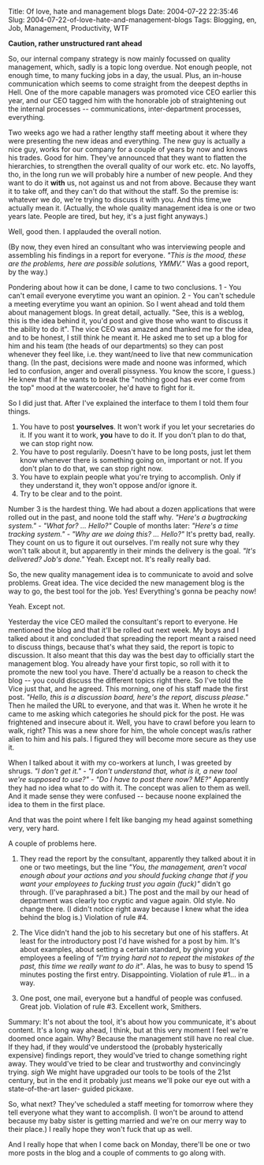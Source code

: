 Title: Of love, hate and management blogs
Date: 2004-07-22 22:35:46
Slug: 2004-07-22-of-love-hate-and-management-blogs
Tags: Blogging, en, Job, Management, Productivity, WTF


**Caution, rather unstructured rant ahead**

So, our internal company strategy is now mainly focussed on quality
management, which, sadly is a topic long overdue. Not enough people, not
enough time, to many fucking jobs in a day, the usual. Plus, an in-house
communication which seems to come straight from the deepest depths in Hell.
One of the more capable managers was promoted vice CEO earlier this year, and
our CEO tagged him with the honorable job of straightening out the internal
processes -- communications, inter-department processes, everything.

Two weeks ago we had a rather lengthy staff meeting about it where they were
presenting the new ideas and everything. The new guy is actually a nice guy,
works for our company for a couple of years by now and knows his trades. Good
for him. They've announced that they want to flatten the hierarchies, to
strengthen the overall quality of our work etc. etc. No layoffs, tho, in the
long run we will probably hire a number of new people. And they want to do it
**with** us, not against us and not from above. Because they want it to take
off, and they can't do that without the staff. So the premise is: whatever we
do, we're trying to discuss it with you. And this time,we actually mean it.
(Actually, the whole quality management idea is one or two years late. People
are tired, but hey, it's a just fight anyways.)

Well, good then. I applauded the overall notion.

(By now, they even hired an consultant who was interviewing people and
assembling his findings in a report for everyone. _"This is the mood, these
are the problems, here are possible solutions, YMMV."_ Was a good report, by
the way.)

Pondering about how it can be done, I came to two conclusions. 1 - You can't
email everyone everytime you want an opinion. 2 - You can't schedule a meeting
everytime you want an opinion. So I went ahead and told them about management
blogs. In great detail, actually. "See, this is a weblog, this is the idea
behind it, you'd post and give those who want to discuss it the ability to do
it". The vice CEO was amazed and thanked me for the idea, and to be honest, I
still think he meant it. He asked me to set up a blog for him and his team
(the heads of our departments) so they can post whenever they feel like, i.e.
they want/need to live that new communication thang. (In the past, decisions
were made and noone was informed, which led to confusion, anger and overall
pissyness. You know the score, I guess.) He knew that if he wants to break the
"nothing good has ever come from the top" mood at the watercooler, he'd have
to fight for it.

So I did just that. After I've explained the interface to them I told them
four things.

  1. You have to post **yourselves**. It won't work if you let your secretaries do it. If you want it to work, **you** have to do it. If you don't plan to do that, we can stop right now.
  2. You have to post regularily. Doesn't have to be long posts, just let them know whenever there is something going on, important or not. If you don't plan to do that, we can stop right now.
  3. You have to explain people what you're trying to accomplish. Only if they understand it, they won't oppose and/or ignore it.
  4. Try to be clear and to the point.

Number 3 is the hardest thing. We had about a dozen applications that were
rolled out in the past, and noone told the staff why. _"Here's a bugtracking
system." - "What for? … Hello?"_ Couple of months later: _"Here's a time
tracking system." - "Why are we doing this? … Hello?"_ It's pretty bad,
really. They count on us to figure it out ourselves. I'm really not sure why
they won't talk about it, but apparently in their minds the delivery is the
goal. _"It's delivered? Job's done."_ Yeah. Except not. It's really really
bad.

So, the new quality management idea is to communicate to avoid and solve
problems. Great idea. The vice decided the new management blog is the way to
go, the best tool for the job. Yes! Everything's gonna be peachy now!

Yeah. Except not.

Yesterday the vice CEO mailed the consultant's report to everyone. He
mentioned the blog and that it'll be rolled out next week. My boys and I
talked about it and concluded that spreading the report meant a raised need to
discuss things, because that's what they said, the report is topic to
discussion. It also meant that this day was the best day to officially start
the management blog. You already have your first topic, so roll with it to
promote the new tool you have. There'd actually be a reason to check the blog
-- you could discuss the different topics right there. So I've told the Vice
just that, and he agreed. This morning, one of his staff made the first post.
_"Hello, this is a discussion board, here's the report, discuss please."_ Then
he mailed the URL to everyone, and that was it. When he wrote it he came to me
asking which categories he should pick for the post. He was frightened and
insecure about it. Well, you have to crawl before you learn to walk, right?
This was a new shore for him, the whole concept was/is rather alien to him and
his pals. I figured they will become more secure as they use it.

When I talked about it with my co-workers at lunch, I was greeted by shrugs.
_"I don't get it." - "I don't understand that, what is it, a new tool we're
supposed to use?" - "Do I have to post there now? ME?"_ Apparently they had no
idea what to do with it. The concept was alien to them as well. And it made
sense they were confused -- because noone explained the idea to them in the
first place.

And that was the point where I felt like banging my head against something
very, very hard.

A couple of problems here.

  1. They read the report by the consultant, apparently they talked about it in one or two meetings, but the line _"You, the management, aren't vocal enough about your actions and you should fucking change that if you want your employees to fucking trust you again (fuck)"_ didn't go through. (I've paraphrased a bit.) The post and the mail by our head of department was clearly too cryptic and vague again. Old style. No change there. (I didn't notice right away because I knew what the idea behind the blog is.) Violation of rule #4.

  2. The Vice didn't hand the job to his secretary but one of his staffers. At least for the introductory post I'd have wished for a post by him. It's about examples, about setting a certain standard, by giving your employees a feeling of _"I'm trying hard not to repeat the mistakes of the past, this time we really want to do it"_. Alas, he was to busy to spend 15 minutes posting the first entry. Disappointing. Violation of rule #1… in a way.

  3. One post, one mail, everyone but a handful of people was confused. Great job. Violation of rule #3. Excellent work, Smithers.

Summary: It's not about the tool, it's about how you communicate, it's about
content. It's a long way ahead, I think, but at this very moment I feel we're
doomed once again. Why? Because the management still have no real clue. If
they had, if they would've understood the (probably hysterically expensive)
findings report, they would've tried to change something right away. They
would've tried to be clear and trustworthy and convincingly trying. _sigh_ We
might have upgraded our tools to be tools of the 21st century, but in the end
it probably just means we'll poke our eye out with a state-of-the-art laser-
guided pickaxe.

So, what next? They've scheduled a staff meeting for tomorrow where they tell
everyone what they want to accomplish. (I won't be around to attend because my
baby sister is getting married and we're on our merry way to their place.) I
really hope they won't fuck that up as well.

And I really hope that when I come back on Monday, there'll be one or two more
posts in the blog and a couple of comments to go along with.
